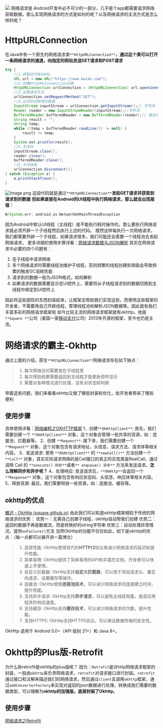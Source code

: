 ![](http://starrylixu.oss-cn-beijing.aliyuncs.com/b132aa3ba6356fd0cbd3b21bc883696f.jpeg)
网络请求是 Android开发中必不可少的一部分，几乎是个app都需要请求网络获取数据。那么实现网络请求的方式是如何的呢？以及网络请求的主流方式是怎么样的呢？
# HttpURLConnection
在Java中有一个原生的网络请求类`**HttpURLConnection**`**，通过这个类可以打开一条网络请求的通道，向指定的网站发送GET请求和POST请求**
```groovy
try {
    //1.获取访问地址URL
    URL url = new URL("https://www.baidu.com");
    //2.创建HttpURLConnection对象
    HttpURLConnection urlConnection = (HttpURLConnection) url.openConnection();
    //3.设置请求方式
    urlConnection.setRequestMethod("GET");
    //4.从流中读取响应数据
    InputStream inputStream = urlConnection.getInputStream();// 字节流
    Reader reader = new InputStreamReader(inputStream);//字符流
    BufferedReader bufferedReader = new BufferedReader(reader);// 缓存流
    String result = "";
    String temp;
    while ((temp = bufferedReader.readLine()) != null) {
        result += temp;
    }
    System.out.println(result);
    //5.关闭流
    inputStream.close();
    reader.close();
    bufferedReader.close();
    //6.关闭连接
    urlConnection.disconnect();
} catch (Exception e) {
    e.printStackTrace();
}
```
![image.png](http://starrylixu.oss-cn-beijing.aliyuncs.com/5881c5c7a87c540ba1b6e4fd65e9a3be.png)
这段代码就是通过`**HttpURLConnection**`**发起GET请求并获取到请求到的数据**
**但如果直接在Android的UI线程中执行网络请求，那么就会出现报错：**
```groovy
W/System.err: android.os.NetworkOnMainThreadException
```
因为Android中默认UI线程（主线程）是不能执行耗时操作的，那么要执行网络请求就必须开辟一个子线程然后执行上述的代码。
既然这样每执行一次网络请求，我们都需要开辟一个子线程，如果请求很多，我们可能还会需要一个线程池去发起网络请求。
更多详细的使用步骤详看：[网络请求数据与JSON解析](https://www.yuque.com/starryluli/android/ut05ygge2nnlcsp3)
其实在网络请求中必要的四个问题有：

1. 在子线程中请求网络
2. 多个网络请求时需要线程池维护子线程，否则频繁的线程创建和销毁会导致频繁的触发GC消耗性能
3. 请求到的数据一般为JSON格式，如何解析
4. 如果请求的数据需要显示在UI控件上，需要将从子线程请求到的数据切换到主线程中绑定到UI控件上

因此将这些固性的东西封装起来，让框架去帮助我们实现这些，而使用这些框架的开发者，不需要再自己开辟线程，管理线程池和解析JSON数据等。因此就有我们丰富多彩的网络请求框架啦
如今比较主流的网络请求框架就有okhttp，他是`**Square **`公司（美国一家[移动支付](https://baike.baidu.com/item/%E7%A7%BB%E5%8A%A8%E6%94%AF%E4%BB%98/565488?fromModule=lemma_inlink)公司）2013年开源的框架，至今也仍是主流。
# 网络请求的霸主-Okhttp
通过上面的介绍，原生`**HttpURLConnection**`网络请求存在如下缺点：
> 1. 每次网络访问需要放在子线程里
> 2. 每次得到结果需要返回到主线程才能更新控件显示
> 3. 需要对各种情况进行处理，没有对状态码判断

带着这些问题，我们来看看okhttp又做了哪些封装和优化，给开发者带来了哪些便利
## 使用步骤
具体使用详看：[网络编程之OKHTTP框架](https://www.yuque.com/starryluli/android/ctrtgpfwggf1g8zd)
1、创建`**OkHttpClient**`: 首先，我们需要创建一个 `**OkHttpClient**` 对象，这个对象会管理一些共享的资源，如：连接池、拦截器等。
2、创建 `**Request**`: 接下来，我们需要创建一个 `**Request**` 对象，这个对象包含有请求地址、头信息、请求方法、请求体等相关内容。
3、发送请求: 使用 `**OkHttpClient**` 的 `**newCall()**` 方法创建一个 `**Call**` 对象，其实实际请求网络的是Call接口的真正的实现类是RealCall，通过调用 Call 的 `**execute() 同步**`或者`** enqueue() 异步**` 方法来发送请求。**怎么理解同步和异步呢？**
4、处理响应: 发送请求后，`**OkHttp**`会返回一个 `**Response**` 对象，这个对象包含有响应状态码、头信息、响应体等相关内容。
5、释放资源: 最后，我们需要释放一些资源，如：连接池、缓存等。

## okhttp的优点
[概述 - OkHttp (square.github.io)](https://square.github.io/okhttp/)
由此我们可以知道okhttp框架相较于传统的网络请求的优势：
优势一：无需自己创建子线程，okhttp自动帮我们创建
优势二：返回的数据不再是数据流，而是转换好的string字符串
优势三：自动处理异常情况，提供`onFailure()`方法
当然OkHttp的功能不仅仅如此，如下是okhttp的优点：（每一点都可以展开讲一篇博文）
> 1. 高效性能: OkHttp使用现代的**HTTP/2**协议来减少网络请求的延迟和提升性能。
> 2. 简单易用: OkHttp提供了简单易用的API和丰富的文档，开发者可以快速上手使用。
> 3. 自定义拦截器: OkHttp支持**自定义拦截器**，可以用于添加请求头、重定向请求、设置缓存等操作。
> 4. 连接池: OkHttp使用**连接池技术**，可以减少网络请求的连接建立时间，提升性能。
> 5. 支持异步请求: OkHttp支持**异步请求**，可以避免主线程阻塞，提高应用程序的响应速度。
> 6. 支持缓存: OkHttp支持**缓存技术**，可以减少网络请求的次数，提升性能。
> 7. 支持HTTPS: OkHttp支持HTTPS协议，可以保证数据传输的安全性。

OkHttp 适用于 Android 5.0+（API 级别 21+）和 Java 8+。
# Okhttp的Plus版-Retrofit
为什么称retrofit是okhttp的plus版呢？
因为：`Retrofit`是对http网络请求框架的封装，一般由`okhttp`来负责网络请求，`retrofit`对请求接口进行封装。`retrofit`通过接口和注解来描述我们的网络请求，然后通过`client`去调用`okhttp`框架，通过`addConverterFactory`来实现对返回的json数据进行处理，转换成我们需要的数据类型，可以理解为**okhttp的加强版，底层封装了Okhttp**。
## 使用步骤
[网络请求之Retrofit](https://www.yuque.com/starryluli/android/swbqzvqbd1yuh7rm)


